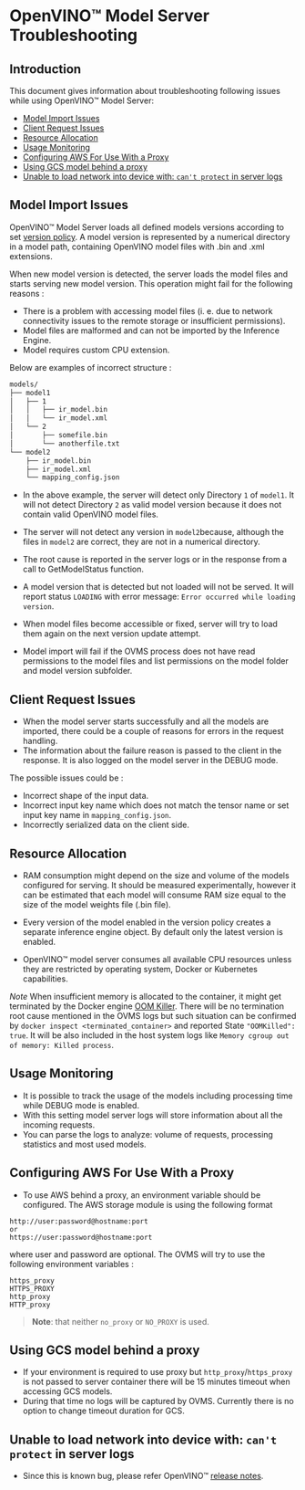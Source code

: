 # OpenVINO&trade; Model Server Troubleshooting

## Introduction
This document gives information about troubleshooting following issues while using OpenVINO&trade; Model Server:
* <a href="#model-import">Model Import Issues</a>
* <a href="#client-request">Client Request Issues</a>
* <a href="#resource-allocation">Resource Allocation</a>
* <a href="#usage-monitoring">Usage Monitoring</a>
* <a href="#configure-aws">Configuring AWS For Use With a Proxy</a>
* <a href="#gcs">Using GCS model behind a proxy </a>
* <a href="#load-network-issue">Unable to load network into device with: `can't protect` in server logs </a>


## Model Import Issues<a name="model-import"></a>

OpenVINO&trade; Model Server loads all defined models versions according to set [version policy](./model_version_policy.md). A model version is represented by a numerical directory in a model path, containing OpenVINO model files with .bin and .xml extensions.

When new model version is detected, the server loads the model files and starts serving new model version. This operation might fail for the following reasons :
- There is a problem with accessing model files (i. e. due to network connectivity issues to the  remote storage or insufficient permissions).
- Model files are malformed and can not be imported by the Inference Engine.
- Model requires custom CPU extension.


Below are examples of incorrect structure :
```bash
models/
├── model1
│   ├── 1
│   │   ├── ir_model.bin
│   │   └── ir_model.xml
│   └── 2
│       ├── somefile.bin
│       └── anotherfile.txt
└── model2
    ├── ir_model.bin
    ├── ir_model.xml
    └── mapping_config.json
```
- In the above example, the server will detect only Directory `1` of `model1`. It will not detect Directory `2` as valid model version because it does not contain valid OpenVINO model files.

- The server will not detect any version in `model2`because, although the files in `model2` are correct, they are not in a numerical directory.

- The root cause is reported in the server logs or in the response from a call to GetModelStatus function. 

- A model version that is detected but not loaded will not be served. It will report status `LOADING` with error message: `Error occurred while loading version`.

- When model files become accessible or fixed, server will try to load them again on the next version update attempt.

- Model import will fail if the OVMS process does not have read permissions to the model files and list permissions on the model folder and model version subfolder. 


## Client Request Issues<a name="client-request"></a>
- When the model server starts successfully and all the models are imported, there could be a couple of reasons for errors in the request handling. 
- The information about the failure reason is passed to the client in the response. It is also logged on the model server in the DEBUG mode.

The possible issues could be :
* Incorrect shape of the input data.
* Incorrect input key name which does not match the tensor name or set input key name in `mapping_config.json`.
* Incorrectly serialized data on the client side.

## Resource Allocation<a name="resource-allocation"></a>
- RAM consumption might depend on the size and volume of the models configured for serving. It should be measured experimentally, however it can be estimated that each model will consume RAM size equal to the size of the model weights file (.bin file).

- Every version of the model enabled in the version policy creates a separate inference engine object. By default only the latest version is enabled.

- OpenVINO&trade; model server consumes all available CPU resources unless they are restricted by operating system, Docker or Kubernetes capabilities.

*Note* When insufficient memory is allocated to the container, it might get terminated by the Docker engine [OOM Killer](https://docs.docker.com/config/containers/resource_constraints/). There will be no termination root cause
mentioned in the OVMS logs but such situation can be confirmed by `docker inspect <terminated_container>` and reported State `"OOMKilled": true`.
It will be also included in the host system logs like `Memory cgroup out of memory: Killed process`.


## Usage Monitoring<a name="usage-monitoring"></a>
- It is possible to track the usage of the models including processing time while DEBUG mode is enabled.
- With this setting model server logs will store information about all the incoming requests.
- You can parse the logs to analyze: volume of requests, processing statistics and most used models.

## Configuring AWS For Use With a Proxy<a name="configure-aws"></a>
- To use AWS behind a proxy, an environment variable should be configured. The AWS storage module is using the following format
```
http://user:password@hostname:port
or
https://user:password@hostname:port
```
where user and password are optional. The OVMS will try to use the following environment variables :
```
https_proxy
HTTPS_PROXY
http_proxy
HTTP_proxy
```

> **Note**: that neither `no_proxy` or `NO_PROXY` is used.

## Using GCS model behind a proxy <a name="gcs"></a>

- If your environment is required to use proxy but `http_proxy`/`https_proxy` is not passed to server container there will be 15 minutes timeout when accessing GCS models.
- During that time no logs will be captured by OVMS. Currently there is no option to change timeout duration for GCS.

## Unable to load network into device with: `can't protect` in server logs <a name="load-network-issue"></a>
- Since this is known bug, please refer OpenVINO&trade; [release notes](https://software.intel.com/content/www/us/en/develop/articles/openvino-relnotes.html).
